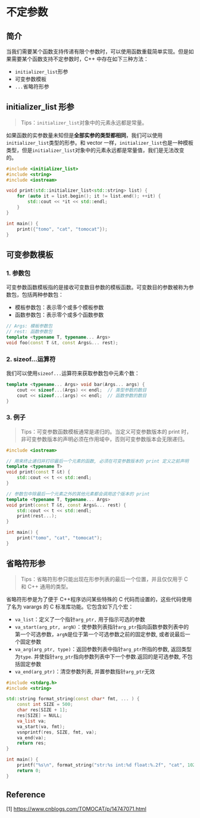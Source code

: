 # 不定参数

## 简介

当我们需要某个函数支持传递有限个参数时，可以使用函数重载简单实现。但是如果需要某个函数支持不定参数时，C++ 中存在如下三种方法：

* `initializer_list`形参
* 可变参数模板
* `...`省略符形参

## initializer_list 形参

> Tips：`initializer_list`对象中的元素永远都是常量。

如果函数的实参数量未知但是**全部实参的类型都相同**，我们可以使用`initializer_list`类型的形参。和 vector 一样，`initializer_list`也是一种模板类型，但是`initializer_list`对象中的元素永远都是常量值，我们是无法改变的。

```c++
#include <initializer_list>
#include <string>
#include <iostream>

void print(std::initializer_list<std::string> list) {
    for (auto it = list.begin(); it != list.end(); ++it) {
        std::cout << *it << std::endl;
    }
}

int main() {
    print({"tomo", "cat", "tomocat"});
}
```

## 可变参数模板

### 1. 参数包

可变参数函数模板指的是接收可变数目参数的模板函数。可变数目的参数被称为参数包，包括两种参数包：

* 模板参数包：表示零个或多个模板参数
* 函数参数包：表示零个或多个函数参数

```c++
// Args: 模板参数包
// rest: 函数参数包
template <typename T, typename... Args>
void foo(const T &t, const Args&... rest);
```

### 2. sizeof...运算符

我们可以使用`sizeof...`运算符来获取参数包中元素个数：

```c++
template <typename... Args> void bar(Args... args) {
    cout << sizeof...(Args) << endl;  // 类型参数的数目
    cout << sizeof...(args) << endl;  // 函数参数的数目
}
```

### 3. 例子

> Tips：可变参数函数模板通常是递归的。当定义可变参数版本的 print 时，非可变参数版本的声明必须在作用域中，否则可变参数版本会无限递归。

```c++
#include <iostream>

// 用来终止递归并打印最后一个元素的函数, 必须在可变参数版本的 print 定义之前声明
template <typename T>
void print(const T &t) {
    std::cout << t << std::endl;
}

// 参数包中除最后一个元素之外的其他元素都会调用这个版本的 print
template <typename T, typename... Args>
void print(const T &t, const Args&... rest) {
    std::cout << t << std::endl;
    print(rest...);
}

int main() {
    print("tomo", "cat", "tomocat");
}
```

## 省略符形参

> Tips：省略符形参只能出现在形参列表的最后一个位置，并且仅仅用于 C 和 C++ 通用的类型。

省略符形参是为了便于 C++程序访问某些特殊的 C 代码而设置的，这些代码使用了名为 varargs 的 C 标准库功能。它包含如下几个宏：

* `va_list`：定义了一个指针`arg_ptr,` 用于指示可选的参数
* `va_start(arg_ptr, argN)`：使参数列表指针`arg_ptr`指向函数参数列表中的第一个可选参数，`argN`是位于第一个可选参数之前的固定参数, 或者说最后一个固定参数
* `va_arg(arg_ptr, type)`：返回参数列表中指针`arg_ptr`所指的参数, 返回类型为`type`. 并使指针`arg_ptr`指向参数列表中下一个参数.返回的是可选参数, 不包括固定参数
* `va_end(arg_ptr)`：清空参数列表, 并置参数指针`arg_ptr`无效

```c++
#include <stdarg.h>
#include <string>

std::string format_string(const char* fmt, ... ) {
    const int SIZE = 500;
    char res[SIZE + 1];
    res[SIZE] = NULL;
    va_list va;
    va_start(va, fmt);
    vsnprintf(res, SIZE, fmt, va);
    va_end(va);
    return res;
}

int main() {
    printf("%s\n", format_string("str:%s int:%d float:%.2f", "cat", 102, 3.1415).c_str());
    return 0;
}
```

## Reference

[1] <https://www.cnblogs.com/TOMOCAT/p/14747071.html>
